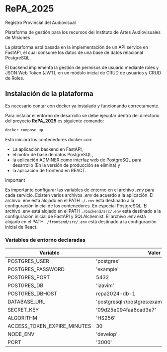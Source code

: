 # RePA_2025
Registro Provincial del Audiovisual

Plataforma de gestión para los recursos del Instituto de Artes Audiovisuales de Misiones

La plataforma está basada en la implementación de un API service en FastAPI, el cual consume los datos de una base de datos relacional PostgreSQL.

El backend implementa la gestión de permisos de usuario mediante roles y JSON Web Token (JWT), en un módulo inicial de CRUD de usuarios y CRUD de Roles.

## Instalación de la plataforma

Es necesario contar con docker ya instalado y funcionando correctamente.

Para instalar el entorno de desarrollo se debe ejecutar dentro del directorio del proyecto **RePA_2025** es siguiente comando:

```bash
docker compose up
```

Esto iniciará los contenedores docker con: 
* La aplicación backend en FastAPI, 
* el motor de base de datos PostgreSQL, 
* la aplicación ADMINER como interfaz web de PostgreSQL para desarrollo (En la versión de producción se elimina) y 
* la aplicación de frontend en REACT.

> [!important]
> Es importante configurar las variables de entorno en el archivo *.env* para cada servicio.
> Existen varios archivos *.env* de acuerdo a la aplicación.
> El archivo .env está alojado en el PATH `./.env` está destinado a la configuración inicial de los contenedores. En especial PostgreSQL.
> El archivo .env está alojado en el PATH `./backend/src/.env` está destinado a la configuración inicial de FastAPI y SQLAlchemist.
> El archivo .env está alojado en el PATH `./frontend/src/.env` está destinado a la configuración inicial de React.

### Variables de entorno declaradas 
| Variable                    | Valor                                          |
|-----------------------------|------------------------------------------------|
| POSTGRES_USER               | 'postgres'                                     |
| POSTGRES_PASSWORD           | 'example'                                      |
| POSTGRES_PORT               | 5432                                           |
| POSTGRES_DB                 | 'iaavim'                                       |
| POSTGRES_DBHOST             | repa2024-db-1                                  |
| DATABASE_URL                | 'postgresql://postgres:example@db:5432/iaavim' |
| SECRET_KEY                  | '09d25e094faa6cad3e7'                          |
| ALGORITHM                   | 'HS256'                                        |
| ACCESS_TOKEN_EXPIRE_MINUTES | 30                                             |
| NODE_ENV                    | 'develop'                                      |
| PORT                        | '3000'                                         |

